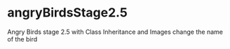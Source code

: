 # angryBirdsStage2.5
Angry Birds stage 2.5 with Class Inheritance and Images
change the name of the bird